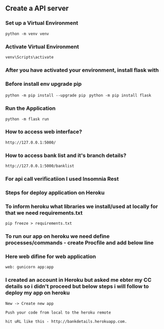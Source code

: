 ## Create a API server



### Set up a Virtual Environment
 ```python -m venv venv```


### Activate Virtual Environment
 ```venv\Scripts\activate```


### After you have activated your environment, install flask with 
### Before install env upgrade pip
 ```python -m pip install --upgrade pip```
 ``` python -m pip install flask```


### Run the Application 
 ```python -m flask run``` 


### How to access web interface?
```http://127.0.0.1:5000/```


### How to access bank list and it's branch details?
```http://127.0.0.1:5000/banklist```

### For api call verificatiion I used Insomnia Rest


### Steps for deploy application on Heroku


### To inform heroku what libraries we install/used at locally for that we need requirements.txt
```pip freeze > requirements.txt```


### To run our app on heroku we need define processes/commands - create Procfile and add below line
### Here web difine for web application
```web: gunicorn app:app```  


### I created an account in Heroku but asked me ebter my CC details so i didn't proceed but below steps i will follow to deploy my app on heroku

```New -> Create new app```

```Push your code from local to the heroku remote```

```hit uRL like this - http://bankdetails.herokuapp.com.```